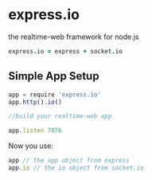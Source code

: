 # express.io
the realtime-web framework for node.js

```coffeescript
express.io = express + socket.io
```

## Simple App Setup

```javascript
app = require 'express.io'
app.http().io()

//build your realtime-web app

app.listen 7076
```

Now you use:

```javascript
app // the app object from express
app.io // the io object from socket.io
```

